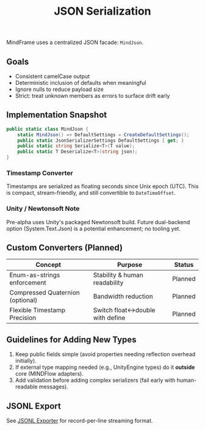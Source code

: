 ﻿---
id: serialization-json
title: JSON Serialization
sidebar_label: JSON
sidebar_position: 30
---

MindFrame uses a centralized JSON facade: `MindJson`.

## Goals
- Consistent camelCase output
- Deterministic inclusion of defaults when meaningful
- Ignore nulls to reduce payload size
- Strict: treat unknown members as errors to surface drift early

## Implementation Snapshot
```csharp
public static class MindJson {
    static MindJson() => DefaultSettings = CreateDefaultSettings();
    public static JsonSerializerSettings DefaultSettings { get; }
    public static string Serialize<T>(T value);
    public static T Deserialize<T>(string json);
}
```

### Timestamp Converter
Timestamps are serialized as floating seconds since Unix epoch (UTC). This is compact, stream-friendly, and still convertible to `DateTimeOffset`.

### Unity / Newtonsoft Note
Pre-alpha uses Unity's packaged Newtonsoft build. Future dual-backend option (System.Text.Json) is a potential enhancement; no tooling yet.

## Custom Converters (Planned)
| Concept | Purpose | Status |
|---------|---------|--------|
| Enum-as-strings enforcement | Stability & human readability | Planned |
| Compressed Quaternion (optional) | Bandwidth reduction | Planned |
| Flexible Timestamp Precision | Switch float<->double with define | Planned |

## Guidelines for Adding New Types
1. Keep public fields simple (avoid properties needing reflection overhead initially).
2. If external type mapping needed (e.g., UnityEngine types) do it **outside** core (MINDFlow adapters).
3. Add validation before adding complex serializers (fail early with human-readable messages).

## JSONL Export
See [JSONL Exporter](../exporters/jsonl.md) for record-per-line streaming format.
